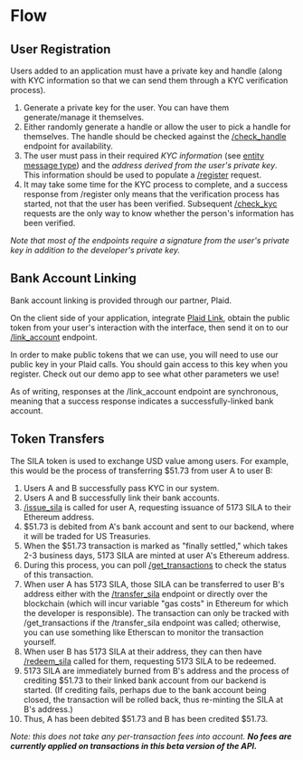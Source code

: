 # Flow


## User Registration

Users added to an application must have a private key and handle (along with KYC information so that we can send them through a KYC verification process).

1. Generate a private key for the user. You can have them generate/manage it themselves.
2. Either randomly generate a handle or allow the user to pick a handle for themselves. The handle should be checked against the [/check_handle](#check_handle) endpoint for availability.
3. The user must pass in their required *KYC information* (see [entity message type](#entity_msg)) and the *address derived from the user's private key*. This information should be used to populate a [/register](#register) request.
4. It may take some time for the KYC process to complete, and a success response from /register only means that the verification process has started, not that the user has been verified. Subsequent [/check_kyc](#check_kyc) requests are the only way to know whether the person's information has been verified. 

*Note that most of the endpoints require a signature from the user's private key in addition to the developer's private key.*

## Bank Account Linking

Bank account linking is provided through our partner, Plaid. 

On the client side of your application, integrate [Plaid Link](https://plaid.com/docs/#creating-items-with-plaid-link), obtain the public token from your user's interaction with the interface, then send it on to our [/link_account](#link_account) endpoint.

In order to make public tokens that we can use, you will need to use our public key in your Plaid calls. You should gain access to this key when you register. Check out our demo app to see what other parameters we use!

As of writing, responses at the /link_account endpoint are synchronous, meaning that a success response indicates a successfully-linked bank account.

## Token Transfers

The SILA token is used to exchange USD value among users. For example, this would be the process of transferring $51.73 from user A to user B:

1. Users A and B successfully pass KYC in our system.
2. Users A and B successfully link their bank accounts.
3. [/issue_sila](#issue_sila) is called for user A, requesting issuance of 5173 SILA to their Ethereum address.
4. $51.73 is debited from A's bank account and sent to our backend, where it will be traded for US Treasuries.
5. When the $51.73 transaction is marked as "finally settled," which takes 2-3 business days, 5173 SILA are minted at user A's Ethereum address.
6. During this process, you can poll [/get_transactions](#get_transactions) to check the status of this transaction.
7. When user A has 5173 SILA, those SILA can be transferred to user B's address either with the [/transfer_sila](#transfer_sila) endpoint or directly over the blockchain (which will incur variable "gas costs" in Ethereum for which the developer is responsible). The transaction can only be tracked with /get_transactions if the /transfer_sila endpoint was called; otherwise, you can use something like Etherscan to monitor the transaction yourself.
8. When user B has 5173 SILA at their address, they can then have [/redeem_sila](#redeem_sila) called for them, requesting 5173 SILA to be redeemed.
9. 5173 SILA are immediately burned from B's address and the process of crediting $51.73 to their linked bank account from our backend is started. (If crediting fails, perhaps due to the bank account being closed, the transaction will be rolled back, thus re-minting the SILA at B's address.)
10. Thus, A has been debited $51.73 and B has been credited $51.73.

*Note: this does not take any per-transaction fees into account.* ***No fees are currently applied on transactions in this beta version of the API.***

